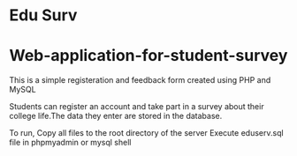 # Edu Surv
# Web-application-for-student-survey
This is a simple registeration and feedback form created using PHP and MySQL

Students can register an account and take part in a survey about their college life.The data they enter are stored in the database.

To run,
Copy all files to the root directory of the server
Execute eduserv.sql file in phpmyadmin or mysql shell
